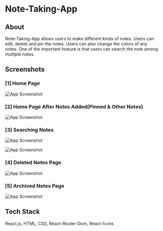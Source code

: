 
# Note-Taking-App

## About
Note-Taking-App allows users to make different kinds of notes. Users can edit, delete and pin the notes. Users can also change the colors of any notes. One of the important feature is that users can search the note among multiple notes.


## Screenshots
### [1] Home Page
![App Screenshot](https://github.com/RitikKumar202/notes-taking-app/blob/master/screenshots/Home.png?raw=true)

### [2] Home Page After Notes Added(Pinned & Other Notes)
![App Screenshot](https://github.com/RitikKumar202/notes-taking-app/blob/master/screenshots/Pinned&Other_Notes.png?raw=true)

### [3] Searching Notes
![App Screenshot](https://github.com/RitikKumar202/notes-taking-app/blob/master/screenshots/Notes_searching-1.png?raw=true)

![App Screenshot](https://github.com/RitikKumar202/notes-taking-app/blob/master/screenshots/Notes_searching-2.png?raw=true)

### [4] Deleted Notes Page
![App Screenshot](https://github.com/RitikKumar202/notes-taking-app/blob/master/screenshots/Deleted_Notes.png?raw=true)

### [5] Archived Notes Page
![App Screenshot](https://github.com/RitikKumar202/notes-taking-app/blob/master/screenshots/Archive_notes.png?raw=true)


## Tech Stack

React.js, HTML, CSS, React-Router-Dom, React-Icons


